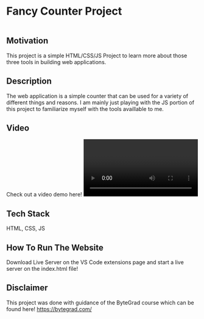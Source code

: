# Fancy Counter Project

<Img Link>

## Motivation

This project is a simple HTML/CSS/JS Project to learn more about those three tools in building web applications.

## Description

The web application is a simple counter that can be used for a variety of different things and reasons. I am mainly just playing with the JS portion of this project to familiarize myself with the tools availlable to me.

## Video

Check out a video demo here! <Video Link>

## Tech Stack

HTML, CSS, JS

## How To Run The Website

Download Live Server on the VS Code extensions page and start a live server on the index.html file!

## Disclaimer

This project was done with guidance of the ByteGrad course which can be found here! https://bytegrad.com/
